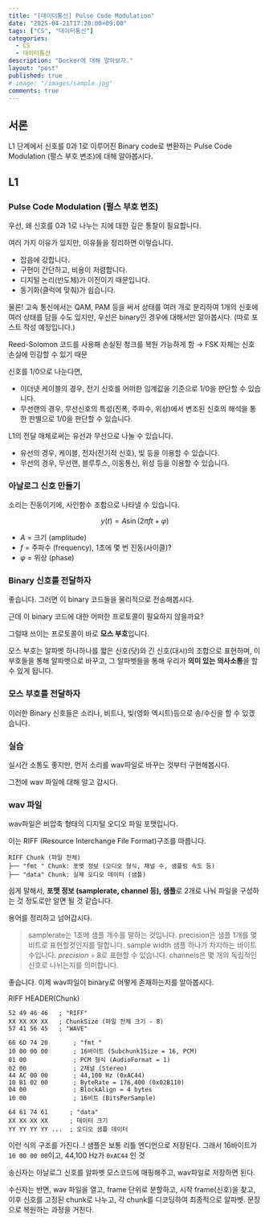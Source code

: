 ```yaml
---
title: "[데이터통신] Pulse Code Modulation"
date: "2025-04-21T17:20:00+09:00"
tags: ["CS", "데이터통신"]
categories: 
  - CS
  - 데이터통신
description: "Docker에 대해 알아보자."
layout: "post"
published: true
# image: "/images/sample.jpg"
comments: true
---
```


## 서론
L1 단계에서 신호를 0과 1로 이루어진 Binary code로 변환하는 Pulse Code Modulation (펄스 부호 변조)에 대해 알아봅시다.

## L1
### Pulse Code Modulation (펄스 부호 변조)
우선, 왜 신호를 0과 1로 나누는 지에 대한 깊은 통찰이 필요합니다.

여러 가지 이유가 있지만, 이유들을 정리하면 이렇습니다.

- 잡읍에 강합니다.
- 구현이 간단하고, 비용이 저렴합니다.
- 디지털 논리(반도체)가 이진이기 때문입니다.
- 동기화(클럭에 맞춰)가 쉽습니다.

물론! 고속 통신에서는 QAM, PAM 등을 써서 상태를 여러 개로 분리하여 1개의 신호에 여러 상태를 담을 수도 있지만, 우선은 binary인 경우에 대해서만 알아봅시다. (따로 포스트 작성 예정입니다.)

Reed-Solomon 코드를 사용해 손실된 청크를 복원 가능하게 함
→ FSK 자체는 신호 손실에 민감할 수 있기 때문

신호를 1/0으로 나눈다면,

- 이더넷 케이블의 경우, 전기 신호를 어떠한 임계값을 기준으로 1/0을 판단할 수 있습니다.
- 무선랜의 경우, 무선신호의 특성(진폭, 주파수, 위상)에서 변조된 신호의 해석을 통한 판별으로 1/0을 판단할 수 있습니다.

L1의 전달 매체로써는 유선과 무선으로 나눌 수 있습니다.

- 유선의 경우, 케이블, 전자(전기적 신호), 빛 등을 이용할 수 있습니다.
- 무선의 경우, 무선랜, 블루투스, 이동통신, 위성 등을 이용할 수 있습니다.

### 아날로그 신호 만들기
소리는 진동이기에, 사인함수 조합으로 나타낼 수 있습니다.

$$
y(t) = A \sin(2\pi f t + \varphi)
$$

- $A$ = 크기 (amplitude)  
- $f$ = 주파수 (frequency), 1초에 몇 번 진동(사이클)?  
- $\varphi$ = 위상 (phase)

### Binary 신호를 전달하자
좋습니다. 그러면 이 binary 코드들을 물리적으로 전송해봅시다.

근데 이 binary 코드에 대한 어떠한 프로토콜이 필요하지 않을까요?

그럴때 쓰이는 프로토콜이 바로 **모스 부호**입니다.

모스 부호는 알파벳 하나하나를 짧은 신호(닷)와 긴 신호(대시)의 조합으로 표현하며, 이 부호들을 통해 알파벳으로 바꾸고, 그 알파벳들을 통해 우리가 **의미 있는 의사소통**을 할 수 있게 됩니다.

### 모스 부호를 전달하자
이러한 Binary 신호들은 소리나, 비트나, 빛(영화 엑시트)등으로 송/수신을 할 수 있겠습니다.

### 실습
실시간 소통도 좋지만, 먼저 소리를 wav파일로 바꾸는 것부터 구현해봅시다.

그전에 wav 파일에 대해 알고 갑시다.

### wav 파일
wav파일은 비압축 형태의 디지털 오디오 파일 포맷입니다.

이는 RIFF (Resource Interchange File Format)구조를 따릅니다.

```
RIFF Chunk (파일 전체)
├── "fmt " Chunk: 포맷 정보 (오디오 형식, 채널 수, 샘플링 속도 등)
├── "data" Chunk: 실제 오디오 데이터 (샘플)
```

쉽게 말해서, **포맷 정보 (samplerate, channel 등), 샘플**로 2개로 나눠 파일을 구성하는 것 정도로만 알면 될 것 같습니다.

용어를 정리하고 넘어갑시다.

> samplerate는 1초에 샘플 개수를 말하는 것입니다.
> precision은 샘플 1개를 몇 비트로 표현할것인지를 말합니다.
> sample width 샘플 하나가 차지하는 바이트 수입니다. $precision \div 8$로 표현할 수 있습니다.
> channels은 몇 개의 독립적인 신호로 나뉘는지를 의미합니다.

좋습니다. 이제 wav파일이 binary로 어떻게 존재하는지를 알아봅시다.

RIFF HEADER(Chunk)


```
52 49 46 46   ; "RIFF"
XX XX XX XX   ; ChunkSize (파일 전체 크기 - 8)
57 41 56 45   ; "WAVE"

66 6D 74 20       ; "fmt "
10 00 00 00       ; 16바이트 (Subchunk1Size = 16, PCM)
01 00             ; PCM 형식 (AudioFormat = 1)
02 00             ; 2채널 (Stereo)
44 AC 00 00       ; 44,100 Hz (0xAC44)
10 B1 02 00       ; ByteRate = 176,400 (0x02B110)
04 00             ; BlockAlign = 4 bytes
10 00             ; 16비트 (BitsPerSample)

64 61 74 61      ; "data"
XX XX XX XX      ; 데이터 크기
YY YY YY YY ...  ; 오디오 샘플 데이터
```

이런 식의 구조를 가진다..! 샘플은 보통 리틀 엔디언으로 저장된다. 그래서 16바이트가 `10 00 00 00`이고, 44,100 Hz가 `0xAC44` 인 것

송신자는 아날로그 신호를 알파벳 모스코드에 매핑해주고, wav파일로 저장하면 된다.

수신자는 반면, wav 파일을 열고, frame 단위로 분할하고, 시작 frame(신호)을 찾고, 이후 신호를 고정된 chunk로 나누고, 각 chunk를 디코딩하여 최종적으로 알파벳. 문장으로 복원하는 과정을 거친다.
